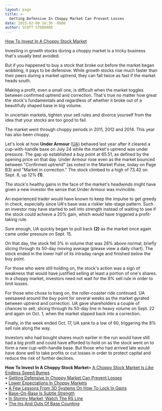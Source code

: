 ```yaml
---
layout: page
title: >-
  Getting Defensive In Choppy Market Can Prevent Losses
date: 2015-02-09 16:30 -0800
author: SCOTT STODDARD
---
```





[How To Invest In A Choppy Stock Market](http://education.investors.com/investors-corner/739732-how-to-trade-stocks-in-a-tough-market.htm)

  

Investing in growth stocks during a choppy market is a tricky business that's usually best avoided.

  

But if you happened to buy a stock that broke out before the market began wobbling, it pays to be defensive. While growth stocks rise much faster than their peers during a market uptrend, they can fall twice as fast if the market heads south.

  

Making a profit, even a small one, is difficult when the market toggles between confirmed uptrend and correction. That's true no matter how great the stock's fundamentals and regardless of whether it broke out of a beautifully shaped base in big volume.

  

In uncertain markets, tighten your sell rules and divorce yourself from the idea that your stocks are too good to fail.

  

The market went through choppy periods in 2011, 2012 and 2014. This year has also been choppy.

  

Let's look at how **Under Armour** ([UA](https://research.investors.com/quote.aspx?symbol=UA)) behaved last year after it cleared a cup-with-handle base on July 24 while the market's uptrend was under pressure. The gap up established a buy point at 65.51, as defined by the opening price on that day. Under Armour rose even as the market bounced between "Confirmed uptrend" (as noted in the Market Pulse, today on Page B3) and "Market in correction." The stock climbed to a high of 73.42 on Sept. 8, up 12% **(1)**.

  

The stock's healthy gains in the face of the market's headwinds might have given a new investor the sense that Under Armour was invincible.

  

An experienced trader would have known to keep the impulse to get greedy in check, especially since UA's base was a riskier late-stage pattern. Such an investor may have started to sell into strength instead of waiting to see if the stock could achieve a 20% gain, which would have triggered a profit-taking rule.

  

Sure enough, UA quickly began to pull back **(2)** as the market once again came under pressure on Sept. 15.

  

On that day, the stock fell 3% in volume that was 28% above normal, briefly slicing through its 50-day moving average (please view a daily chart). The stock ended in the lower half of its intraday range and finished below the buy point.

  

For those who were still holding on, the stock's action was a sign of weakness that would have justified selling at least a portion of one's shares. In a choppy market, investors need not wait for the 8% sell rule in order to limit losses.

  

For those who chose to hang on, the roller-coaster ride continued. UA seesawed around the buy point for several weeks as the market gyrated between uptrend and correction. UA gave shareholders a couple of chances to sell, slicing through its 50-day line in heavy volume on Sept. 22 and again on Oct. 1, when the market slipped back into a correction.

  

Finally, in the week ended Oct. 17, UA sank to a low of 60, triggering the 8% sell rule along the way.

  

Investors who had bought shares much earlier in the run would have still had a big profit and could have afforded to hold on as the stock went on to form a new cup-with-handle base. But those who had arrived late would have done well to take profits or cut losses in order to protect capital and reduce the risk of further declines.

  

**How To Invest In A Choppy Stock Market**• [A Choppy Stock Market Is Like Endless Speed Bumps](http://education.investors.com/investors-corner/738333-how-to-play-choppy-market.htm)   
• [Getting Defensive In Choppy Market Can Prevent Losses](http://education.investors.com/investors-corner/738531-it-pays-to-tighten-sell-rules-in-choppy-markets.htm)  
• [Lower Expectations In Choppy Markets](http://education.investors.com/investors-corner/738736-when-to-sell-stocks.htm)  
• [A Few Lessons From 3D Systems On How To Lock In Gains](http://education.investors.com/investors-corner/738953-how-and-when-to-trim-stock-holdings.htm)   
• [Base-On-Base Is Subtle Strength](http://education.investors.com/investors-corner/739182-how-to-read-stock-charts.htm)  
• [In Stormy Market, Watch The RS Line](http://education.investors.com/investors-corner/739381-relative-strength-line-can-go-vertical.htm)  
• [The Ins And Outs Of Base Counting](http://education.investors.com/investors-corner/739613-choppy-markets-can-yield-base-on-base-patterns.htm)




